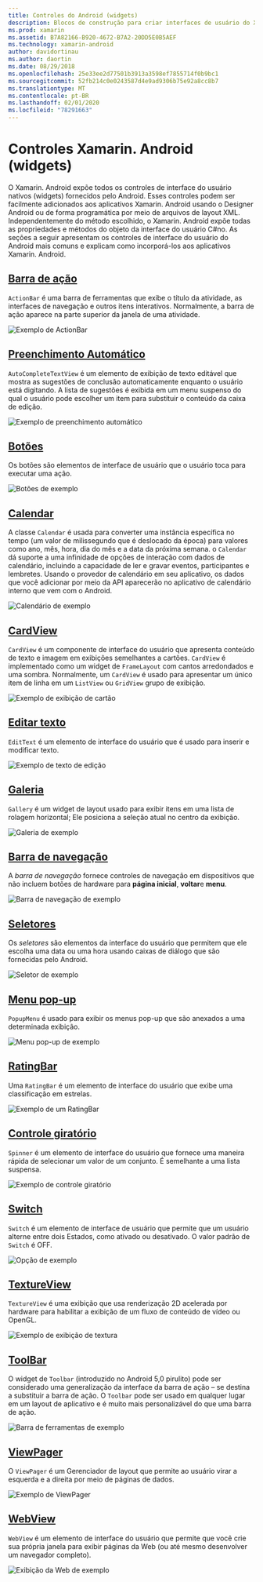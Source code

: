 ```yaml
---
title: Controles do Android (widgets)
description: Blocos de construção para criar interfaces de usuário do Xamarin. Android
ms.prod: xamarin
ms.assetid: B7A82166-B920-4672-B7A2-20DD5E0B5AEF
ms.technology: xamarin-android
author: davidortinau
ms.author: daortin
ms.date: 08/29/2018
ms.openlocfilehash: 25e33ee2d77501b3913a3598ef7855714f0b9bc1
ms.sourcegitcommit: 52fb214c0e0243587d4e9ad9306b75e92a8cc8b7
ms.translationtype: MT
ms.contentlocale: pt-BR
ms.lasthandoff: 02/01/2020
ms.locfileid: "78291663"
---
```

# <a name="xamarinandroid-controls-widgets"></a>Controles Xamarin. Android (widgets)

O Xamarin. Android expõe todos os controles de interface do usuário nativos (widgets) fornecidos pelo Android. Esses controles podem ser facilmente adicionados aos aplicativos Xamarin. Android usando o Designer Android ou de forma programática por meio de arquivos de layout XML. Independentemente do método escolhido, o Xamarin. Android expõe todas as propriedades e métodos do objeto da interface do usuário C#no. As seções a seguir apresentam os controles de interface do usuário do Android mais comuns e explicam como incorporá-los aos aplicativos Xamarin. Android.

## <a name="action-bar"></a>[Barra de ação](~/android/user-interface/controls/action-bar.md) 

`ActionBar` é uma barra de ferramentas que exibe o título da atividade, as interfaces de navegação e outros itens interativos. Normalmente, a barra de ação aparece na parte superior da janela de uma atividade.

![Exemplo de ActionBar](images/action-bar.png)

## <a name="auto-complete"></a>[Preenchimento Automático](~/android/user-interface/controls/auto-complete.md)

`AutoCompleteTextView` é um elemento de exibição de texto editável que mostra as sugestões de conclusão automaticamente enquanto o usuário está digitando. A lista de sugestões é exibida em um menu suspenso do qual o usuário pode escolher um item para substituir o conteúdo da caixa de edição.

![Exemplo de preenchimento automático](images/auto-complete.png)

## <a name="buttons"></a>[Botões](~/android/user-interface/controls/buttons/index.md)

Os botões são elementos de interface de usuário que o usuário toca para executar uma ação.

![Botões de exemplo](images/buttons.png)

## <a name="calendar"></a>[Calendar](~/android/user-interface/controls/calendar.md)

A classe `Calendar` é usada para converter uma instância específica no tempo (um valor de milissegundo que é deslocado da época) para valores como ano, mês, hora, dia do mês e a data da próxima semana.
o `Calendar` dá suporte a uma infinidade de opções de interação com dados de calendário, incluindo a capacidade de ler e gravar eventos, participantes e lembretes. Usando o provedor de calendário em seu aplicativo, os dados que você adicionar por meio da API aparecerão no aplicativo de calendário interno que vem com o Android.

![Calendário de exemplo](images/calendar.png)

## <a name="cardview"></a>[CardView](~/android/user-interface/controls/card-view.md)

`CardView` é um componente de interface do usuário que apresenta conteúdo de texto e imagem em exibições semelhantes a cartões. `CardView` é implementado como um widget de `FrameLayout` com cantos arredondados e uma sombra. Normalmente, um `CardView` é usado para apresentar um único item de linha em um `ListView` ou `GridView` grupo de exibição.

![Exemplo de exibição de cartão](images/cardview.png)

## <a name="edit-text"></a>[Editar texto](~/android/user-interface/controls/edit-text.md)

`EditText` é um elemento de interface do usuário que é usado para inserir e modificar texto.

![Exemplo de texto de edição](images/edit-text.png)

## <a name="gallery"></a>[Galeria](~/android/user-interface/controls/gallery.md)

`Gallery` é um widget de layout usado para exibir itens em uma lista de rolagem horizontal; Ele posiciona a seleção atual no centro da exibição.

![Galeria de exemplo](images/gallery.png)

## <a name="navigation-bar"></a>[Barra de navegação](~/android/user-interface/controls/navigation-bar.md)

A *barra de navegação* fornece controles de navegação em dispositivos que não incluem botões de hardware para **página inicial**, **voltar**e **menu**.

![Barra de navegação de exemplo](images/navigation-bar.png)

## <a name="pickers"></a>[Seletores](~/android/user-interface/controls/pickers/index.md)

Os *seletores* são elementos da interface do usuário que permitem que ele escolha uma data ou uma hora usando caixas de diálogo que são fornecidas pelo Android.

![Seletor de exemplo](images/picker.png)

## <a name="popup-menu"></a>[Menu pop-up](~/android/user-interface/controls/popup-menu.md)

`PopupMenu` é usado para exibir os menus pop-up que são anexados a uma determinada exibição.

![Menu pop-up de exemplo](images/popup-menu.png)

## <a name="ratingbar"></a>[RatingBar](~/android/user-interface/controls/ratingbar.md)

Uma `RatingBar` é um elemento de interface do usuário que exibe uma classificação em estrelas.

![Exemplo de um RatingBar](ratingbar-images/01-ratingbar.png)

## <a name="spinner"></a>[Controle giratório](~/android/user-interface/controls/spinner.md)

`Spinner` é um elemento de interface do usuário que fornece uma maneira rápida de selecionar um valor de um conjunto. É semelhante a uma lista suspensa. 

![Exemplo de controle giratório](images/spinner.png)

## <a name="switch"></a>[Switch](~/android/user-interface/controls/switch.md)

`Switch` é um elemento de interface de usuário que permite que um usuário alterne entre dois Estados, como ativado ou desativado. O valor padrão de `Switch` é OFF.

![Opção de exemplo](images/switch.png)

## <a name="textureview"></a>[TextureView](~/android/user-interface/controls/texture-view.md)

`TextureView` é uma exibição que usa renderização 2D acelerada por hardware para habilitar a exibição de um fluxo de conteúdo de vídeo ou OpenGL.

![Exemplo de exibição de textura](images/texture-view.png)

## <a name="toolbar"></a>[ToolBar](~/android/user-interface/controls/tool-bar/index.md)

O widget de `Toolbar` (introduzido no Android 5,0 pirulito) pode ser considerado uma generalização da interface da barra de ação &ndash; se destina a substituir a barra de ação. O `Toolbar` pode ser usado em qualquer lugar em um layout de aplicativo e é muito mais personalizável do que uma barra de ação.

![Barra de ferramentas de exemplo](images/toolbar.png)

## <a name="viewpager"></a>[ViewPager](~/android/user-interface/controls/view-pager/index.md) 

O `ViewPager` é um Gerenciador de layout que permite ao usuário virar a esquerda e a direita por meio de páginas de dados.

![Exemplo de ViewPager](images/viewpager.png)

## <a name="webview"></a>[WebView](~/android/user-interface/controls/web-view.md)

`WebView` é um elemento de interface do usuário que permite que você crie sua própria janela para exibir páginas da Web (ou até mesmo desenvolver um navegador completo).

![Exibição da Web de exemplo](images/web-view.png)
